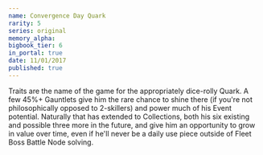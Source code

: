 ```yaml
---
name: Convergence Day Quark
rarity: 5
series: original
memory_alpha:
bigbook_tier: 6
in_portal: true
date: 11/01/2017
published: true
---
```


Traits are the name of the game for the appropriately dice-rolly Quark. A few 45%+ Gauntlets give him the rare chance to shine there (if you're not philosophically opposed to 2-skillers) and power much of his Event potential. Naturally that has extended to Collections, both his six existing and possible three more in the future, and give him an opportunity to grow in value over time, even if he'll never be a daily use piece outside of Fleet Boss Battle Node solving.
